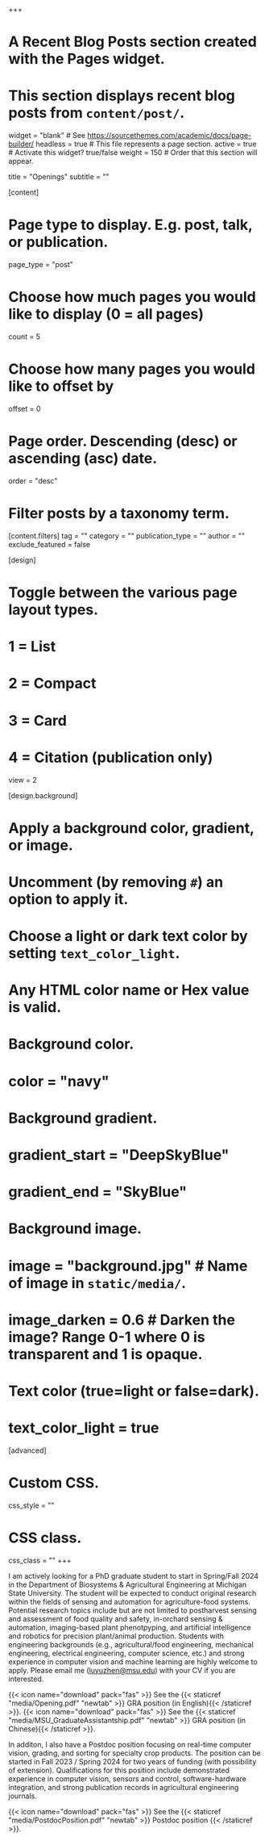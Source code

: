 +++
# A Recent Blog Posts section created with the Pages widget.
# This section displays recent blog posts from `content/post/`.

widget = "blank"  # See https://sourcethemes.com/academic/docs/page-builder/
headless = true  # This file represents a page section.
active = true  # Activate this widget? true/false
weight = 150  # Order that this section will appear.

title = "Openings"
subtitle = ""

[content]
  # Page type to display. E.g. post, talk, or publication.
  page_type = "post"
  
  # Choose how much pages you would like to display (0 = all pages)
  count = 5
  
  # Choose how many pages you would like to offset by
  offset = 0

  # Page order. Descending (desc) or ascending (asc) date.
  order = "desc"

  # Filter posts by a taxonomy term.
  [content.filters]
    tag = ""
    category = ""
    publication_type = ""
    author = ""
    exclude_featured = false
  
[design]
  # Toggle between the various page layout types.
  #   1 = List
  #   2 = Compact
  #   3 = Card
  #   4 = Citation (publication only)
  view = 2
  
[design.background]
  # Apply a background color, gradient, or image.
  #   Uncomment (by removing `#`) an option to apply it.
  #   Choose a light or dark text color by setting `text_color_light`.
  #   Any HTML color name or Hex value is valid.
  
  # Background color.
  # color = "navy"
  
  # Background gradient.
  # gradient_start = "DeepSkyBlue"
  # gradient_end = "SkyBlue"
  
  # Background image.
  # image = "background.jpg"  # Name of image in `static/media/`.
  # image_darken = 0.6  # Darken the image? Range 0-1 where 0 is transparent and 1 is opaque.

  # Text color (true=light or false=dark).
  # text_color_light = true  
  
[advanced]
 # Custom CSS. 
 css_style = ""
 
 # CSS class.
 css_class = ""
+++

I am actively looking for a PhD graduate student to start in Spring/Fall 2024 in the Department of Biosystems & Agricultural Engineering at Michigan State University. The student will be expected to conduct original research within the fields of sensing and automation for agriculture-food systems. Potential research topics include but are not limited to postharvest sensing and assessment of food quality and safety, in-orchard sensing & automation, imaging-based plant phenotpyping, and artificial intelligence and robotics for precision plant/animal production. Students with engineering backgrounds (e.g., agricultural/food engineering, mechanical engineering, electrical engineering, computer science, etc.) and strong experience in computer vision and machine learning are highly welcome to apply. Please email me (luyuzhen@msu.edu) with your CV if you are interested.

{{< icon name="download" pack="fas" >}} See the {{< staticref "media/Opening.pdf" "newtab" >}} GRA position (in English){{< /staticref >}}.
{{< icon name="download" pack="fas" >}} See the {{< staticref "media/MSU_GraduateAssistantship.pdf" "newtab" >}} GRA position (in Chinese){{< /staticref >}}.



In additon, I also have a Postdoc position focusing on real-time computer vision, grading, and sorting for specialty crop products. The position can be started in Fall 2023 / Spring 2024 for two years of funding (with possibility of extension). Qualifications for this position include demonstrated experience in computer vision, sensors and control, software-hardware integration, and strong publication records in agricultural engineering journals. 

{{< icon name="download" pack="fas" >}} See the {{< staticref "media/PostdocPosition.pdf" "newtab" >}} Postdoc position {{< /staticref >}}.
